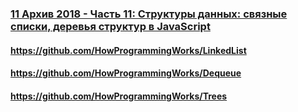 ### [11 Архив 2018 - Часть 11: Структуры данных: связные списки, деревья структур в JavaScript](https://www.youtube.com/watch?v=XNliOCBhYRY)

#### https://github.com/HowProgrammingWorks/LinkedList

#### https://github.com/HowProgrammingWorks/Dequeue

#### https://github.com/HowProgrammingWorks/Trees

